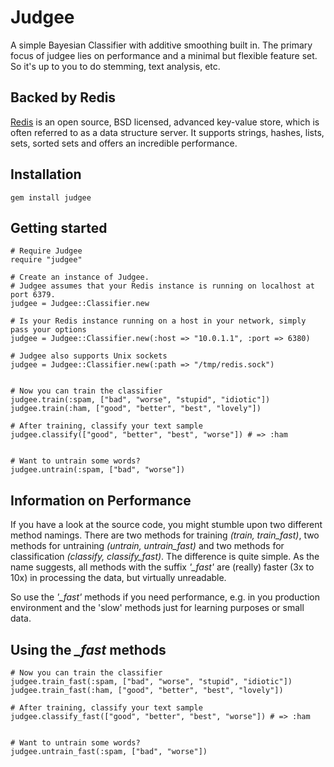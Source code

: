 # Judgee

A simple Bayesian Classifier with additive smoothing built in.
The primary focus of judgee lies on performance and a minimal but flexible feature set.
So it's up to you to do stemming, text analysis, etc.


## Backed by Redis

[Redis](http://redis.io/) is an open source, BSD licensed, advanced key-value store, which is often referred to as a data structure server.
It supports strings, hashes, lists, sets, sorted sets and offers an incredible performance.


## Installation

	gem install judgee


## Getting started

	# Require Judgee
	require "judgee"
  
	# Create an instance of Judgee.
	# Judgee assumes that your Redis instance is running on localhost at port 6379.
	judgee = Judgee::Classifier.new

	# Is your Redis instance running on a host in your network, simply pass your options
	judgee = Judgee::Classifier.new(:host => "10.0.1.1", :port => 6380)

	# Judgee also supports Unix sockets
	judgee = Judgee::Classifier.new(:path => "/tmp/redis.sock")


	# Now you can train the classifier
	judgee.train(:spam, ["bad", "worse", "stupid", "idiotic"])
	judgee.train(:ham, ["good", "better", "best", "lovely"])

	# After training, classify your text sample
	judgee.classify(["good", "better", "best", "worse"]) # => :ham


	# Want to untrain some words?
	judgee.untrain(:spam, ["bad", "worse"])


## Information on Performance 

If you have a look at the source code, you might stumble upon two different method namings.
There are two methods for training *(train, train_fast)*, two methods for untraining *(untrain, untrain_fast)* and two methods for classification *(classify, classify_fast)*.
The difference is quite simple. As the name suggests, all methods with the suffix *'_fast'* are (really) faster (3x to 10x) in processing the data, but virtually unreadable.

So use the *'_fast'* methods if you need performance, e.g. in you production environment and the 'slow' methods just for learning purposes or small data.

## Using the *_fast* methods

	# Now you can train the classifier
	judgee.train_fast(:spam, ["bad", "worse", "stupid", "idiotic"])
	judgee.train_fast(:ham, ["good", "better", "best", "lovely"])

	# After training, classify your text sample
	judgee.classify_fast(["good", "better", "best", "worse"]) # => :ham


	# Want to untrain some words?
	judgee.untrain_fast(:spam, ["bad", "worse"])